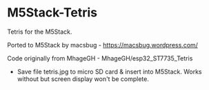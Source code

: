 # M5Stack-Tetris

Tetris for the M5Stack.

Ported to M5Stack by macsbug  -   https://macsbug.wordpress.com/ 

Code originally from MhageGH  - MhageGH/esp32_ST7735_Tetris

* Save file tetris.jpg to micro SD card & insert into M5Stack. Works without but screen display won't be complete.

